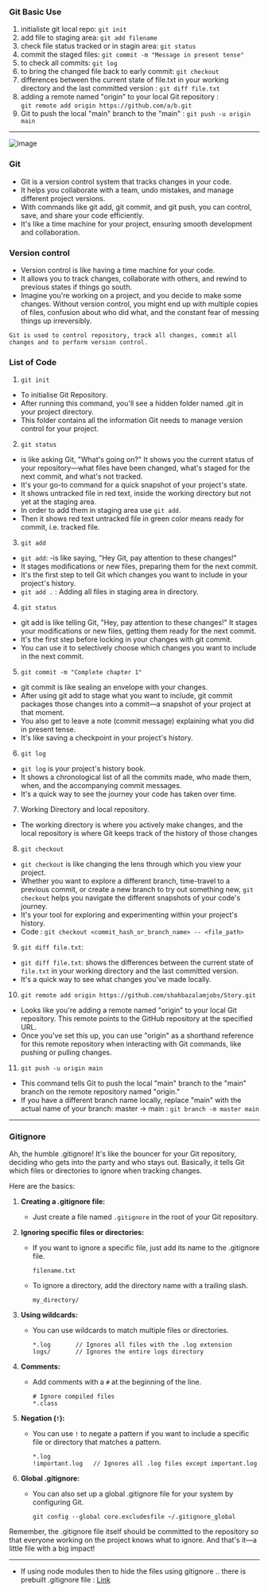 ### Git Basic Use

1. initialiste git local repo: `git init`
2. add file to staging area: `git add filename`
3. check file status tracked or in stagin area: `git status`
4. commit the staged files: `git commit -m "Message in present tense"`
5. to check all commits: `git log`
6. to bring the changed file back to early commit: `git checkout`
7. differences between the current state of file.txt in your working directory and the last committed version :  `git diff file.txt `
8. adding a remote named "origin" to your local Git repository : <br> `git remote add origin https://github.com/a/b.git`
9. Git to push the local "main" branch to the "main" : `git push -u origin main`


---

![image](https://github.com/shahbazalamjobs/The-complete-web-development-bootcamp--by-Angela-Yu-2023/assets/125631878/118df5ca-b030-42a6-8a3c-2cf231ce43fb)

### Git 
- Git is a version control system that tracks changes in your code.
- It helps you collaborate with a team, undo mistakes, and manage different project versions.
- With commands like git add, git commit, and git push, you can control, save, and share your code efficiently.
- It's like a time machine for your project, ensuring smooth development and collaboration.

### Version control
- Version control is like having a time machine for your code.
- It allows you to track changes, collaborate with others, and rewind to previous states if things go south.
- Imagine you're working on a project, and you decide to make some changes. Without version control, you might end up with multiple copies of files, confusion about who did what, and the constant fear of messing things up irreversibly.

`Git is used to control repository, track all changes, commit all changes and to perform version control.`

### List of Code

1) `git init`
-  To initialise Git Repository.
-  After running this command, you'll see a hidden folder named .git in your project directory.
-  This folder contains all the information Git needs to manage version control for your project.

2) `git status`
- is like asking Git, "What's going on?" It shows you the current status of your repository—what files have been changed, what's staged for the next commit, and what's not tracked.
- It's your go-to command for a quick snapshot of your project's state.
- It shows untracked file in red text, inside the working directory but not yet at the staging area.
- In order to add them in staging area use `git add`.
- Then it shows red text untracked file in  green color means ready for commit, i.e. tracked file.

3) `git add` 
- `git add`:  -is like saying, "Hey Git, pay attention to these changes!"
- It stages modifications or new files, preparing them for the next commit.
- It's the first step to tell Git which changes you want to include in your project's history.
- `git add .` : Adding all files in staging area in directory. 

4) `git status`
- git add is like telling Git, "Hey, pay attention to these changes!" It stages your modifications or new files, getting them ready for the next commit.
- It's the first step before locking in your changes with git commit.
- You can use it to selectively choose which changes you want to include in the next commit.
  
5) `git commit -m "Complete chapter 1"`
- git commit is like sealing an envelope with your changes.
- After using git add to stage what you want to include, git commit packages those changes into a commit—a snapshot of your project at that moment.
- You also get to leave a note (commit message) explaining what you did in present tense.
- It's like saving a checkpoint in your project's history.

6) `git log`
- `git log` is your project's history book.
- It shows a chronological list of all the commits made, who made them, when, and the accompanying commit messages.
- It's a quick way to see the journey your code has taken over time.

7) Working Directory and local repository.
-  The working directory is where you actively make changes, and the local repository is where Git keeps track of the history of those changes

8) `git checkout`
- `git checkout` is like changing the lens through which you view your project.
- Whether you want to explore a different branch, time-travel to a previous commit, or create a new branch to try out something new, `git checkout` helps you navigate the different snapshots of your code's journey.
- It's your tool for exploring and experimenting within your project's history.
- Code : `git checkout <commit_hash_or_branch_name> -- <file_path>`

9) `git diff file.txt`: 
- `git diff file.txt`: shows the differences between the current state of `file.txt` in your working directory and the last committed version.
- It's a quick way to see what changes you've made locally.

10) `git remote add origin https://github.com/shahbazalamjobs/Story.git`
- Looks like you're adding a remote named "origin" to your local Git repository. This remote points to the GitHub repository at the specified URL.
-  Once you've set this up, you can use "origin" as a shorthand reference for this remote repository when interacting with Git commands, like pushing or pulling changes.

11) `git push -u origin main`
- This command tells Git to push the local "main" branch to the "main" branch on the remote repository named "origin."
- If you have a different branch name locally, replace "main" with the actual name of your branch: master -> main : `git branch -m master main`

---

### Gitignore

Ah, the humble .gitignore! It's like the bouncer for your Git repository, deciding who gets into the party and who stays out. Basically, it tells Git which files or directories to ignore when tracking changes.

Here are the basics:

1. **Creating a .gitignore file:**
   - Just create a file named `.gitignore` in the root of your Git repository.

2. **Ignoring specific files or directories:**
   - If you want to ignore a specific file, just add its name to the .gitignore file.
     ```
     filename.txt
     ```

   - To ignore a directory, add the directory name with a trailing slash.
     ```
     my_directory/
     ```

3. **Using wildcards:**
   - You can use wildcards to match multiple files or directories.
     ```
     *.log       // Ignores all files with the .log extension
     logs/       // Ignores the entire logs directory
     ```

4. **Comments:**
   - Add comments with a `#` at the beginning of the line.
     ```
     # Ignore compiled files
     *.class
     ```

5. **Negation (`!`):**
   - You can use `!` to negate a pattern if you want to include a specific file or directory that matches a pattern.
     ```
     *.log
     !important.log   // Ignores all .log files except important.log
     ```

6. **Global .gitignore:**
   - You can also set up a global .gitignore file for your system by configuring Git.
     ```
     git config --global core.excludesfile ~/.gitignore_global
     ```

Remember, the .gitignore file itself should be committed to the repository so that everyone working on the project knows what to ignore. And that's it—a little file with a big impact!

---

- If using node modules then to hide the files using gitignore .. there is prebuilt .gitignore file : [Link](https://github.com/github/gitignore/blob/main/Node.gitignore)
